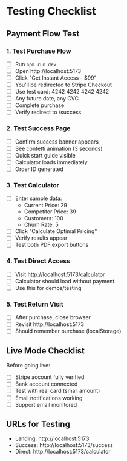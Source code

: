 # Testing Checklist

## Payment Flow Test

### 1. Test Purchase Flow
- [ ] Run `npm run dev`
- [ ] Open http://localhost:5173
- [ ] Click "Get Instant Access - $99"
- [ ] You'll be redirected to Stripe Checkout
- [ ] Use test card: 4242 4242 4242 4242
- [ ] Any future date, any CVC
- [ ] Complete purchase
- [ ] Verify redirect to /success

### 2. Test Success Page
- [ ] Confirm success banner appears
- [ ] See confetti animation (3 seconds)
- [ ] Quick start guide visible
- [ ] Calculator loads immediately
- [ ] Order ID generated

### 3. Test Calculator
- [ ] Enter sample data:
  - Current Price: 29
  - Competitor Price: 39
  - Customers: 100
  - Churn Rate: 5
- [ ] Click "Calculate Optimal Pricing"
- [ ] Verify results appear
- [ ] Test both PDF export buttons

### 4. Test Direct Access
- [ ] Visit http://localhost:5173/calculator
- [ ] Calculator should load without payment
- [ ] Use this for demos/testing

### 5. Test Return Visit
- [ ] After purchase, close browser
- [ ] Revisit http://localhost:5173
- [ ] Should remember purchase (localStorage)

## Live Mode Checklist

Before going live:
- [ ] Stripe account fully verified
- [ ] Bank account connected
- [ ] Test with real card (small amount)
- [ ] Email notifications working
- [ ] Support email monitored

## URLs for Testing

- Landing: http://localhost:5173
- Success: http://localhost:5173/success
- Direct: http://localhost:5173/calculator